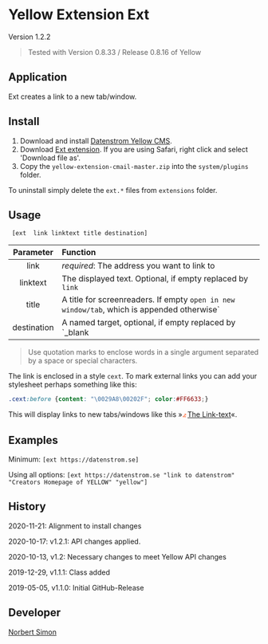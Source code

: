 # Yellow Extension Ext 

Version 1.2.2

> Tested with Version 0.8.33 / Release 0.8.16 of Yellow

## Application

Ext creates a link to a new tab/window.


## Install

1. Download and install [Datenstrom Yellow CMS](https://github.com/datenstrom/yellow/).
2. Download [Ext extension](https://github.com/BsNoSi/yellow-extension-ext/archive/master.zip ).  If you are using Safari, right click and select 'Download file as'.
3. Copy the `yellow-extension-cmail-master.zip` into the `system/plugins` folder.

To uninstall simply delete the `ext.*` files from `extensions` folder.

## Usage

     [ext  link linktext title destination]

| Parameter | Function |
| :---: | :--- |
| link | *required*: The address you want to link to |
| linktext | The displayed text. Optional, if empty replaced by `link` |
| title | A title for screenreaders. If empty  `open in new window/tab`, which is appended otherwise`|
| destination | A named target, optional, if empty replaced by `_blank |

> Use quotation marks to enclose words in a single argument separated by a space or special characters.

The link is enclosed in a style `cext`. To mark external links you can add your stylesheet perhaps something like this:

```.css
.cext:before {content: "\0029A8\00202F"; color:#FF6633;}
```

This will display links to new tabs/windows like this  »<span style="color:#FF6633">&#x29A8;&#x202F;</span>[The Link-text](#_)«.

## Examples

Minimum: `[ext https://datenstrom.se]`

Using all options: `[ext https://datenstrom.se "link to datenstrom" "Creators Homepage of YELLOW" "yellow"]`

## History

2020-11-21: Alignment to install changes

2020-10-17: v1.2.1: API changes applied.

2020-10-13, v1.2: Necessary changes to meet Yellow API changes

2019-12-29, v1.1.1: Class added

2019-05-05, v1.1.0: Initial GitHub-Release



## Developer

[Norbert Simon](https://nosi.de)
